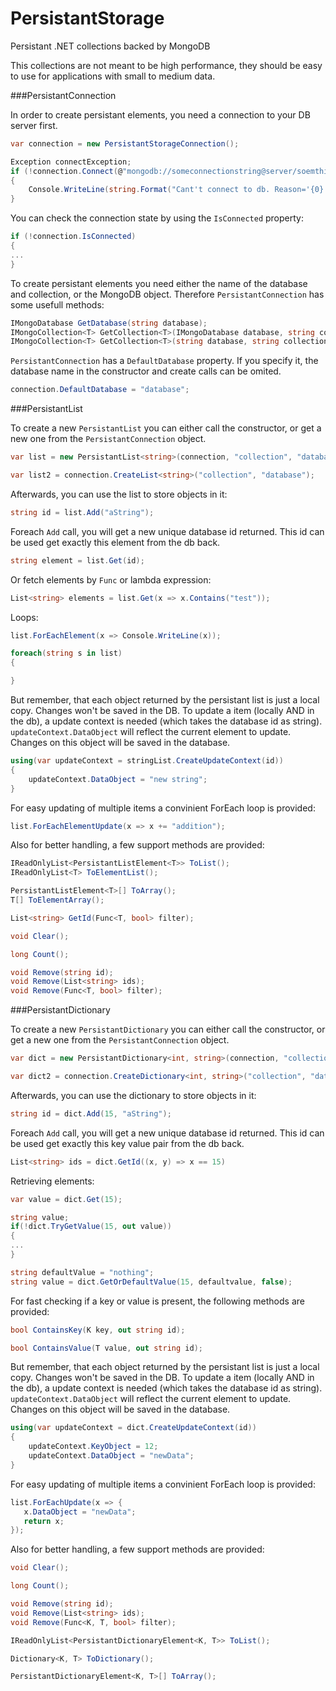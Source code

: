 # PersistantStorage
Persistant .NET collections backed by MongoDB

This collections are not meant to be high performance, they should be easy to use for applications with small to medium data.

###PersistantConnection

In order to create persistant elements, you need a connection to your DB server first.

```csharp
var connection = new PersistantStorageConnection();

Exception connectException;
if (!connection.Connect(@"mongodb://someconnectionstring@server/soemthingelse", out connectException))
{
    Console.WriteLine(string.Format("Cant't connect to db. Reason='{0}'", connectException.Message));
}
```
You can check the connection state by using the ```IsConnected``` property:

```csharp
if (!connection.IsConnected)
{
...
}
```

To create persistant elements you need either the name of the database and collection, or the MongoDB object. Therefore ```PersistantConnection``` has some usefull methods:
```csharp
IMongoDatabase GetDatabase(string database);
IMongoCollection<T> GetCollection<T>(IMongoDatabase database, string collection);
IMongoCollection<T> GetCollection<T>(string database, string collection);
```

```PersistantConnection``` has a ```DefaultDatabase``` property. If you specify it, the database name in the constructor and create calls can be omited.

```csharp
connection.DefaultDatabase = "database";
```

###PersistantList

To create a new ```PersistantList``` you can either call the constructor, or get a new one from the ```PersistantConnection``` object.

```csharp
var list = new PersistantList<string>(connection, "collection", "database");

var list2 = connection.CreateList<string>("collection", "database");
```

Afterwards, you can use the list to store objects in it:

```csharp
string id = list.Add("aString");
```
Foreach ```Add``` call, you will get a new unique database id returned. This id can be used get exactly this element from the db back.

```csharp
string element = list.Get(id);
```
Or fetch elements by ```Func``` or lambda expression:
```csharp
List<string> elements = list.Get(x => x.Contains("test"));
```
Loops:
```csharp
list.ForEachElement(x => Console.WriteLine(x));

foreach(string s in list)
{

}
```

But remember, that each object returned by the persistant list is just a local copy. Changes won't be saved in the DB.
To update a item (locally AND in the db), a update context is needed (which takes the database id as string).
```updateContext.DataObject``` will reflect the current element to update. Changes on this object will be saved in the database.

```csharp
using(var updateContext = stringList.CreateUpdateContext(id))
{
    updateContext.DataObject = "new string";
}
```

For easy updating of multiple items a convinient ForEach loop is provided:

```csharp
list.ForEachElementUpdate(x => x += "addition");
```

Also for better handling, a few support methods are provided:

```csharp
IReadOnlyList<PersistantListElement<T>> ToList();
IReadOnlyList<T> ToElementList();

PersistantListElement<T>[] ToArray();
T[] ToElementArray();

List<string> GetId(Func<T, bool> filter);

void Clear();

long Count();

void Remove(string id);
void Remove(List<string> ids);
void Remove(Func<T, bool> filter);
```

###PersistantDictionary

To create a new ```PersistantDictionary``` you can either call the constructor, or get a new one from the ```PersistantConnection``` object.

```csharp
var dict = new PersistantDictionary<int, string>(connection, "collection", "database");

var dict2 = connection.CreateDictionary<int, string>("collection", "database");
```

Afterwards, you can use the dictionary to store objects in it:

```csharp
string id = dict.Add(15, "aString");
```
Foreach ```Add``` call, you will get a new unique database id returned. This id can be used get exactly this key value pair from the db back.
```csharp
List<string> ids = dict.GetId((x, y) => x == 15)
```
Retrieving elements:

```csharp
var value = dict.Get(15);

string value;
if(!dict.TryGetValue(15, out value))
{
...
}

string defaultValue = "nothing";
string value = dict.GetOrDefaultValue(15, defaultvalue, false);
```

For fast checking if a key or value is present, the following methods are provided:

```csharp
bool ContainsKey(K key, out string id);

bool ContainsValue(T value, out string id);
```

But remember, that each object returned by the persistant list is just a local copy. Changes won't be saved in the DB.
To update a item (locally AND in the db), a update context is needed (which takes the database id as string).
```updateContext.DataObject``` will reflect the current element to update. Changes on this object will be saved in the database.

```csharp
using(var updateContext = dict.CreateUpdateContext(id))
{
    updateContext.KeyObject = 12;
    updateContext.DataObject = "newData";
}
```

For easy updating of multiple items a convinient ForEach loop is provided:

```csharp
list.ForEachUpdate(x => {
   x.DataObject = "newData";
   return x;
});
```

Also for better handling, a few support methods are provided:

```csharp
void Clear();

long Count();

void Remove(string id);
void Remove(List<string> ids);
void Remove(Func<K, T, bool> filter);

IReadOnlyList<PersistantDictionaryElement<K, T>> ToList();

Dictionary<K, T> ToDictionary();

PersistantDictionaryElement<K, T>[] ToArray();
```
